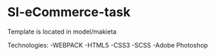 # SI-eCommerce-task 
Template is located in model/makieta

Technologies:
-WEBPACK
-HTML5
-CSS3
-SCSS
-Adobe Photoshop

